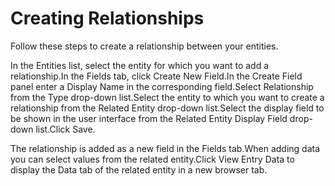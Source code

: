 ﻿---
sidebar_position: 4
---

# Creating Relationships

Follow these steps to create a relationship between your entities.

In the Entities list, select the entity for which you want to add a relationship.In the Fields tab, click Create New Field.In the Create Field panel enter a Display Name in the corresponding field.Select Relationship from the Type drop-down list.Select the entity to which you want to create a relationship from the Related Entity drop-down list.Select the display field to be shown in the user interface from the Related Entity Display Field drop-down list.Click Save.

The relationship is added as a new field in the Fields tab.When adding data you can select values from the related entity.Click View Entry Data to display the Data tab of the related entity in a new browser tab.
